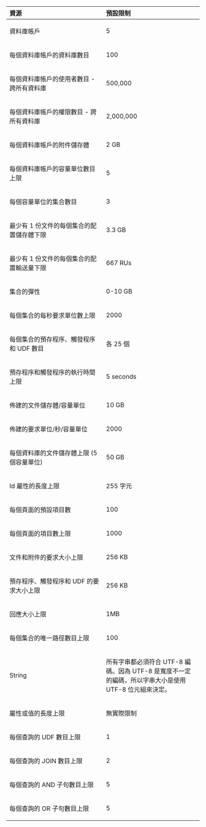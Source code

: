 <table>
<colgroup>
<col width="50%" />
<col width="50%" />
</colgroup>
<thead>
<tr class="header">
<th align="left">資源</th>
<th align="left">預設限制</th>
</tr>
</thead>
<tbody>
<tr class="odd">
<td align="left"><p>資料庫帳戶</p></td>
<td align="left"><p>5</p></td>
</tr>
<tr class="even">
<td align="left"><p>每個資料庫帳戶的資料庫數目</p></td>
<td align="left"><p>100</p></td>
</tr>
<tr class="odd">
<td align="left"><p>每個資料庫帳戶的使用者數目 - 跨所有資料庫</p></td>
<td align="left"><p>500,000</p></td>
</tr>
<tr class="even">
<td align="left"><p>每個資料庫帳戶的權限數目 - 跨所有資料庫</p></td>
<td align="left"><p>2,000,000</p></td>
</tr>
<tr class="odd">
<td align="left"><p>每個資料庫帳戶的附件儲存體</p></td>
<td align="left"><p>2 GB</p></td>
</tr>
<tr class="even">
<td align="left"><p>每個資料庫帳戶的容量單位數目上限</p></td>
<td align="left"><p>5</p></td>
</tr>
<tr class="odd">
<td align="left"><p>每個容量單位的集合數目</p></td>
<td align="left"><p>3</p></td>
</tr>
<tr class="even">
<td align="left"><p>最少有 1 份文件的每個集合的配置儲存體下限</p></td>
<td align="left"><p>3.3 GB</p></td>
</tr>
<tr class="odd">
<td align="left"><p>最少有 1 份文件的每個集合的配置輸送量下限</p></td>
<td align="left"><p>667 RUs</p></td>
</tr>
<tr class="even">
<td align="left"><p>集合的彈性</p></td>
<td align="left"><p>0-10 GB</p></td>
</tr>
<tr class="odd">
<td align="left"><p>每個集合的每秒要求單位數上限</p></td>
<td align="left"><p>2000</p></td>
</tr>
<tr class="even">
<td align="left"><p>每個集合的預存程序、觸發程序和 UDF 數目</p></td>
<td align="left"><p>各 25 個</p></td>
</tr>
<tr class="odd">
<td align="left"><p>預存程序和觸發程序的執行時間上限</p></td>
<td align="left"><p>5 seconds</p></td>
</tr>
<tr class="even">
<td align="left"><p>佈建的文件儲存體/容量單位</p></td>
<td align="left"><p>10 GB</p></td>
</tr>
<tr class="odd">
<td align="left"><p>佈建的要求單位/秒/容量單位</p></td>
<td align="left"><p>2000</p></td>
</tr>
<tr class="even">
<td align="left"><p>每個資料庫的文件儲存體上限 (5 個容量單位)</p></td>
<td align="left"><p>50 GB</p></td>
</tr>
<tr class="odd">
<td align="left"><p>Id 屬性的長度上限</p></td>
<td align="left"><p>255 字元</p></td>
</tr>
<tr class="even">
<td align="left"><p>每個頁面的預設項目數</p></td>
<td align="left"><p>100</p></td>
</tr>
<tr class="odd">
<td align="left"><p>每個頁面的項目數上限</p></td>
<td align="left"><p>1000</p></td>
</tr>
<tr class="even">
<td align="left"><p>文件和附件的要求大小上限</p></td>
<td align="left"><p>256 KB</p></td>
</tr>
<tr class="odd">
<td align="left"><p>預存程序、觸發程序和 UDF 的要求大小上限</p></td>
<td align="left"><p>256 KB</p></td>
</tr>
<tr class="even">
<td align="left"><p>回應大小上限</p></td>
<td align="left"><p>1MB</p></td>
</tr>
<tr class="odd">
<td align="left"><p>每個集合的唯一路徑數目上限</p></td>
<td align="left"><p>100</p></td>
</tr>
<tr class="even">
<td align="left"><p>String</p></td>
<td align="left"><p>所有字串都必須符合 UTF-8 編碼。因為 UTF-8 是寬度不一定的編碼，所以字串大小是使用 UTF-8 位元組來決定。</p></td>
</tr>
<tr class="odd">
<td align="left"><p>屬性或值的長度上限</p></td>
<td align="left"><p>無實際限制</p></td>
</tr>
<tr class="even">
<td align="left"><p>每個查詢的 UDF 數目上限</p></td>
<td align="left"><p>1</p></td>
</tr>
<tr class="odd">
<td align="left"><p>每個查詢的 JOIN 數目上限</p></td>
<td align="left"><p>2</p></td>
</tr>
<tr class="even">
<td align="left"><p>每個查詢的 AND 子句數目上限</p></td>
<td align="left"><p>5</p></td>
</tr>
<tr class="odd">
<td align="left"><p>每個查詢的 OR 子句數目上限</p></td>
<td align="left"><p>5</p></td>
</tr>
</tbody>
</table>


